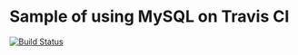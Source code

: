 # Sample of using MySQL on Travis CI

[![Build Status](https://travis-ci.org/suzuki86/sample-of-using-mysql-on-travisci.svg?branch=master)](https://travis-ci.org/suzuki86/sample-of-using-mysql-on-travisci)
